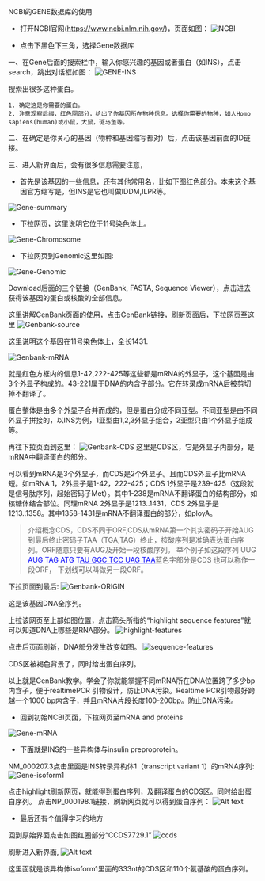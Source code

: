 NCBI的GENE数据库的使用

* 打开NCBI官网(https://www.ncbi.nlm.nih.gov/)，页面如图：
![NCBI](../Images/ncbi/image.png)

* 点击下黑色下三角，选择Gene数据库

一、在Gene后面的搜索栏中，输入你感兴趣的基因或者蛋白（如INS），点击 search，跳出对话框如图：
![GENE-INS](../Images/ncbi/image-1.png)

搜索出很多这种蛋白。

    1. 确定这是你需要的蛋白。
    2. 注意观察后缀，红色圈部分，给出了你基因所在物种信息。选择你需要的物种，如人Homo sapiens(human)或小鼠，大鼠，斑马鱼等。

二、在确定是你关心的基因（物种和基因缩写都对）后，点击该基因前面的ID链接。

三、进入新界面后，会有很多信息需要注意，
* 首先是该基因的一些信息，还有其他常用名，比如下图红色部分。本来这个基因官方缩写是，但INS是它也叫做IDDM,ILPR等。

![Gene-summary](../Images/ncbi/image-2.png)

* 下拉网页，这里说明它位于11号染色体上。

![Gene-Chromosome](../Images/ncbi/image-3.png)

* 下拉网页到Genomic这里如图:

![Gene-Genomic](../Images/ncbi/image-4.png)

Download后面的三个链接（GenBank, FASTA, Sequence Viewer），点击进去获得该基因的蛋白或核酸的全部信息。

这里讲解GenBank页面的使用，点击GenBank链接，刷新页面后，下拉网页至这里
![Genbank-source](../Images/ncbi/image-7.png)

这里说明这个基因在11号染色体上，全长1431.

![Genbank-mRNA](../Images/ncbi/image-8.png)

就是红色方框内的信息1-42,222-425等这些都是mRNA的外显子，这个基因是由3个外显子构成的。43-221属于DNA的内含子部分。它在转录成mRNA后被剪切掉不翻译了。

蛋白整体是由多个外显子合并而成的，但是蛋白分成不同亚型。不同亚型是由不同外显子拼接的，以INS为例，1亚型由1,2,3外显子组合，2亚型只由1个外显子组成等。

再往下拉页面到这里：
![Genbank-CDS](../Images/ncbi/image-9.png)
这里是CDS区，它是外显子内部分，是mRNA中翻译蛋白的部分。

可以看到mRNA是3个外显子，而CDS是2个外显子。且而CDS外显子比mRNA短。如mRNA 1，2外显子是1-42，222-425；CDS 1外显子是239-425（这段就是信号肽序列，起始密码子Met）。其中1-238是mRNA不翻译蛋白的结构部分，如核糖体结合部位。同理mRNA 2外显子是1213..1431，CDS 2外显子是1213..1358。其中1358-1431是mRNA不翻译蛋白的部分，如ployA。

> 介绍概念CDS，CDS不同于ORF,CDS从mRNA第一个其实密码子开始AUG到最后终止密码子TAA（TGA,TAG）终止，核酸序列是准确表达蛋白序列。ORF随意只要有AUG及开始一段核酸序列。
举个例子如这段序列 UUG <font color=blue>AUG TAG ATG T<u>AU GGC TCC UAG TAA</u></font>蓝色字部分是CDS 也可以称作一段ORF， 下划线可以叫做另一段ORF。

下拉页面到最后:
![Genbank-ORIGIN](../Images/ncbi/image-10.png)

这是该基因DNA全序列。

上拉该网页至上部如图位置，点击箭头所指的“highlight sequence features”就可以知道DNA上哪些是RNA部分。
![highlight-features](../Images/ncbi/image-11.png)

点击后页面刷新，DNA部分发生改变如图。
![sequence-features](../Images/ncbi/image-12.png)

CDS区被褐色背景了，同时给出蛋白序列。

以上就是GenBank教学。学会了你就能掌握不同mRNA所在DNA位置跨了多少bp内含子，便于realtimePCR 引物设计，防止DNA污染。Realtime PCR引物最好跨越一个1000 bp内含子，并且mRNA片段长度100-200bp。防止DNA污染。


* 回到初始NCBI页面，下拉网页至mRNA and proteins

![Gene-mRNA](../Images/ncbi/image-5.png)

* 下面就是INS的一些异构体与insulin preproprotein。

NM_000207.3点击里面是INS转录异构体1（transcript variant 1）的mRNA序列:
![Gene-isoform1](../Images/ncbi/image-6.png)

点击highlight刷新网页，就能得到蛋白序列，及翻译蛋白的CDS区。同时给出蛋白序列。
点击NP_000198.1链接，刷新网页就可以得到蛋白序列：
![Alt text](../Images/ncbi/image-15.png)

* 最后还有个值得学习的地方

回到原始界面点击如图红圈部分“CCDS7729.1”
![ccds](../Images/ncbi/image-13.png)

刷新进入新界面,
![Alt text](../Images/ncbi/image-14.png)

这里面就是该异构体isoform1里面的333nt的CDS区和110个氨基酸的蛋白序列。

